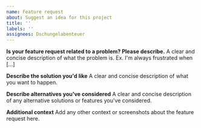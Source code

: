 ```yaml
---
name: Feature request
about: Suggest an idea for this project
title: ''
labels: ''
assignees: Dschungelabenteuer
---
```


**Is your feature request related to a problem? Please describe.** A clear and concise description
of what the problem is. Ex. I'm always frustrated when [...]

**Describe the solution you'd like** A clear and concise description of what you want to happen.

**Describe alternatives you've considered** A clear and concise description of any alternative
solutions or features you've considered.

**Additional context** Add any other context or screenshots about the feature request here.
